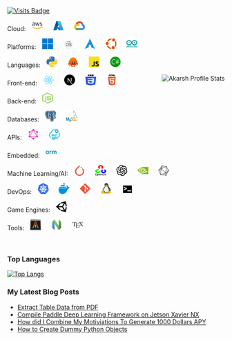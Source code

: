 
[![Visits Badge](https://badges.pufler.dev/visits/akarsh1995/akarsh1995?style=flat-square&color=black&logo=github)](https://badges.pufler.dev)

Cloud:
<span>
<img style="margin: 0 10px" src="./images/aws.svg?raw=true" alt="AWS" height="25px" width="25px"></img>
<img style="margin: 0 10px" src="./images/azure.svg?raw=true" alt="Azure" height="25px" width="25px"></img>
<img style="margin: 0 10px" src="./images/gcp.svg?raw=true" alt="GCP" height="25px" width="25px"></img>
</span>

Platforms:
<span>
<img style="margin: 0 10px" src="./images/windows.svg?raw=true" alt="Windows" height="25px" width="25px"></img>
<img style="margin: 0 10px" src="./images/macos.svg?raw=true" alt="MacOS" height="25px" width="25px"></img>
<img style="margin: 0 10px" src="./images/archlinux.svg?raw=true" alt="ArchLinux" height="25px" width="25px"></img>
<img style="margin: 0 10px" src="./images/ubuntu.svg?raw=true" alt="Ubuntu" height="25px" width="25px"></img>
<img style="margin: 0 10px" src="./images/arduino.svg?raw=true" alt="Arduino" height="25px" width="25px"></img>
</span>

Languages:
<span>
<img style="margin: 0 10px" src="./images/python.svg?raw=true" alt="Python" height="25px" width="25px"></img>
<img style="margin: 0 10px" src="./images/rust.svg?raw=true" alt="Rust" height="25px" width="25px"></img>
<img style="margin: 0 10px" src="./images/javascript.svg?raw=true" alt="JavaScript" height="25px" width="25px"></img>
<img style="margin: 0 10px" src="./images/csharp.svg?raw=true" alt="C#" height="25px" width="25px"></img>
</span>

<img align="right" alt="Akarsh Profile Stats" src="https://github-readme-stats.vercel.app/api?username=akarsh1995&theme=transparent&hide_rank=true" />

Front-end:
<span>
<img style="margin: 0 10px" src="./images/react.svg?raw=true" alt="React" height="25px" width="25px"></img>
<img style="margin: 0 10px" src="./images/nextjs.svg?raw=true" alt="NextJS" height="25px" width="25px"></img>
<img style="margin: 0 10px" src="./images/css3.svg?raw=true" alt="CSS3" height="25px" width="25px"></img>
<img style="margin: 0 10px" src="./images/html5.svg?raw=true" alt="HTML5" height="25px" width="25px"></img>
</span>

Back-end:
<span>
<img style="margin: 0 10px" src="./images/nodejs.svg?raw=true" alt="Node.js" height="25px" width="25px"></img>
</span>

Databases:
<span>
<img style="margin: 0 10px" src="./images/postgresql.svg?raw=true" alt="PostgreSQL" height="25px" width="25px"></img>
<img style="margin: 0 10px" src="./images/mysql.svg?raw=true" alt="MySQL" height="25px" width="25px"></img>
</span>

APIs:
<span>
<img style="margin: 0 10px" src="./images/graphql.svg?raw=true" alt="GraphQL" height="25px" width="25px"></img>
<img style="margin: 0 10px" src="./images/rest.svg?raw=true" alt="Rest" height="25px" width="25px"></img>
</span>

Embedded:
<span>
<img style="margin: 0 10px" src="./images/arm.svg?raw=true" alt="Cortex M7" height="25px" width="25px"></img>
</span>

Machine Learning/AI:
<span>
<img style="margin: 0 10px" src="./images/pytorch.svg?raw=true" alt="PyTorch" height="25px" width="25px"></img>
<img style="margin: 0 10px" src="./images/opencv.svg?raw=true" alt="OpenCV" height="25px" width="25px"></img>
<img style="margin: 0 10px" src="./images/openai.svg?raw=true" alt="OpenAI" height="25px" width="25px"></img>
<img style="margin: 0 10px" src="./images/nvidia.svg?raw=true" alt="Nvidia Jetson" height="25px" width="25px"></img>
<img style="margin: 0 10px" src="./images/onnxai.svg?raw=true" alt="ONNX" height="25px" width="25px"></img>
</span>

DevOps:
<span>
<img style="margin: 0 10px" src="./images/kubernetes.svg?raw=true" alt="Kubernetes" height="25px" width="25px"></img>
<img style="margin: 0 10px" src="./images/docker.svg?raw=true" alt="Docker" height="25px" width="25px"></img>
<img style="margin: 0 10px" src="./images/git.svg?raw=true" alt="Git" height="25px" width="25px"></img>
<img style="margin: 0 10px" src="./images/linux.svg?raw=true" alt="Linux" height="25px" width="25px"></img>
<img style="margin: 0 10px" src="./images/bash.svg?raw=true" alt="Bash" height="25px" width="25px"></img>
</span>

Game Engines:
<span>
<img style="margin: 0 10px" src="./images/unity.svg?raw=true" alt="Unity" height="25px" width="25px"></img>
</span>

Tools:
<span>
<img style="margin: 0 10px" src="./images/alacritty.svg?raw=true" alt="Alacritty" height="25px" width="25px"></img>
<img style="margin: 0 10px" src="./images/neovim.svg?raw=true" alt="Neovim" height="25px" width="25px"></img>
<img style="margin: 0 10px" src="./images/LaTeX.svg?raw=true" alt="Latex" height="25px" width="25px"></img>
</span>

<br />

### Top Languages

[![Top Langs](https://github-readme-stats.vercel.app/api/top-langs/?username=akarsh1995&layout=compact&hide=html)](https://github.com/anuraghazra/github-readme-stats)

### My Latest Blog Posts

- [Extract Table Data from PDF](https://www.akar.sh/posts/python/extract-table-data-from-pdf)
- [Compile Paddle Deep Learning Framework on Jetson Xavier NX](https://akarsh1995.medium.com/compile-paddle-deep-learning-framework-on-jetson-xavier-nx-5d6a4f9aa38b)
- [How did I Combine My Motiviations To Generate 1000 Dollars APY](https://www.akar.sh/posts/blockchain/how-did-i-combine-my-motivations-to-generate-1000-dollars-apy)
- [How to Create Dummy Python Objects](https://www.akar.sh/posts/python/using-attrs-to-create-dummy-python-objects-on-the-fly)

